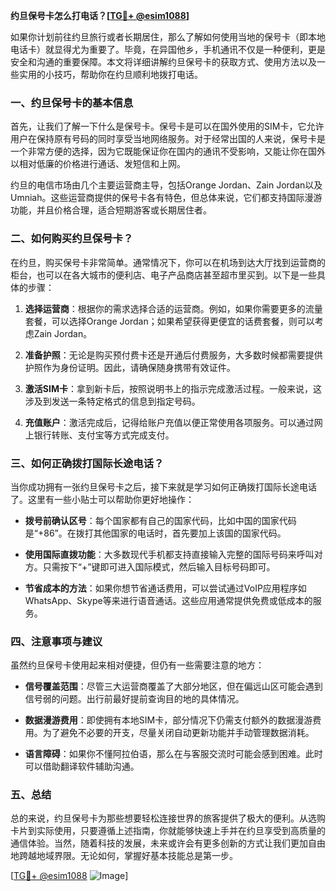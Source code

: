 **约旦保号卡怎么打电话？[[TG💪+ @esim1088](https://t.me/s/esim1088)]**

如果你计划前往约旦旅行或者长期居住，那么了解如何使用当地的保号卡（即本地电话卡）就显得尤为重要了。毕竟，在异国他乡，手机通讯不仅是一种便利，更是安全和沟通的重要保障。本文将详细讲解约旦保号卡的获取方式、使用方法以及一些实用的小技巧，帮助你在约旦顺利地拨打电话。

### 一、约旦保号卡的基本信息

首先，让我们了解一下什么是保号卡。保号卡是可以在国外使用的SIM卡，它允许用户在保持原有号码的同时享受当地网络服务。对于经常出国的人来说，保号卡是一个非常方便的选择，因为它既能保证你在国内的通讯不受影响，又能让你在国外以相对低廉的价格进行通话、发短信和上网。

约旦的电信市场由几个主要运营商主导，包括Orange Jordan、Zain Jordan以及Umniah。这些运营商提供的保号卡各有特色，但总体来说，它们都支持国际漫游功能，并且价格合理，适合短期游客或长期居住者。

### 二、如何购买约旦保号卡？

在约旦，购买保号卡非常简单。通常情况下，你可以在机场到达大厅找到运营商的柜台，也可以在各大城市的便利店、电子产品商店甚至超市里买到。以下是一些具体的步骤：

1. **选择运营商**：根据你的需求选择合适的运营商。例如，如果你需要更多的流量套餐，可以选择Orange Jordan；如果希望获得更便宜的话费套餐，则可以考虑Zain Jordan。
   
2. **准备护照**：无论是购买预付费卡还是开通后付费服务，大多数时候都需要提供护照作为身份证明。因此，请确保随身携带有效证件。

3. **激活SIM卡**：拿到新卡后，按照说明书上的指示完成激活过程。一般来说，这涉及到发送一条特定格式的信息到指定号码。

4. **充值账户**：激活完成后，记得给账户充值以便正常使用各项服务。可以通过网上银行转账、支付宝等方式完成支付。

### 三、如何正确拨打国际长途电话？

当你成功拥有一张约旦保号卡之后，接下来就是学习如何正确拨打国际长途电话了。这里有一些小贴士可以帮助你更好地操作：

- **拨号前确认区号**：每个国家都有自己的国家代码，比如中国的国家代码是“+86”。在拨打其他国家的电话时，首先要加上该国的国家代码。
  
- **使用国际直拨功能**：大多数现代手机都支持直接输入完整的国际号码来呼叫对方。只需按下“+”键即可进入国际模式，然后输入目标号码即可。

- **节省成本的方法**：如果你想节省通话费用，可以尝试通过VoIP应用程序如WhatsApp、Skype等来进行语音通话。这些应用通常提供免费或低成本的服务。

### 四、注意事项与建议

虽然约旦保号卡使用起来相对便捷，但仍有一些需要注意的地方：

- **信号覆盖范围**：尽管三大运营商覆盖了大部分地区，但在偏远山区可能会遇到信号弱的问题。出行前最好提前查询目的地的具体情况。
  
- **数据漫游费用**：即使拥有本地SIM卡，部分情况下仍需支付额外的数据漫游费用。为了避免不必要的开支，尽量关闭自动更新功能并手动管理数据消耗。

- **语言障碍**：如果你不懂阿拉伯语，那么在与客服交流时可能会感到困难。此时可以借助翻译软件辅助沟通。

### 五、总结

总的来说，约旦保号卡为那些想要轻松连接世界的旅客提供了极大的便利。从选购卡片到实际使用，只要遵循上述指南，你就能够快速上手并在约旦享受到高质量的通信体验。当然，随着科技的发展，未来或许会有更多创新的方式让我们更加自由地跨越地域界限。无论如何，掌握好基本技能总是第一步。

[[TG💪+ @esim1088](https://t.me/s/esim1088) ![Image](https://i.postimg.cc/4NQfJmqS/Snipaste-2025-05-13-00-14-12.png)]